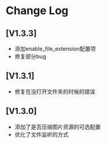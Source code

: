 # Change Log

## [V1.3.3]
- 添加enable_file_extension配置项
- 修复部分bug

## [V1.3.1]
- 修复在没打开文件夹的时候的错误

## [V1.3.0]

- 添加了是否压缩图片资源的可选配置
- 优化了文件监听的方式